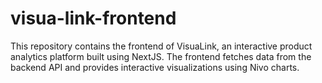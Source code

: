 # visua-link-frontend
This repository contains the frontend of VisuaLink, an interactive product analytics platform built using NextJS. The frontend fetches data from the backend API and provides interactive visualizations using Nivo charts.
